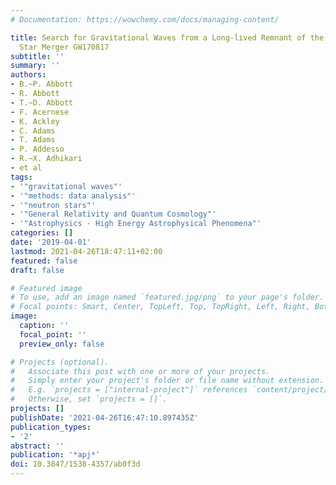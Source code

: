 ```yaml
---
# Documentation: https://wowchemy.com/docs/managing-content/

title: Search for Gravitational Waves from a Long-lived Remnant of the Binary Neutron
  Star Merger GW170817
subtitle: ''
summary: ''
authors:
- B.~P. Abbott
- R. Abbott
- T.~D. Abbott
- F. Acernese
- K. Ackley
- C. Adams
- T. Adams
- P. Addesso
- R.~X. Adhikari
- et al
tags:
- '"gravitational waves"'
- '"methods: data analysis"'
- '"neutron stars"'
- '"General Relativity and Quantum Cosmology"'
- '"Astrophysics - High Energy Astrophysical Phenomena"'
categories: []
date: '2019-04-01'
lastmod: 2021-04-26T18:47:11+02:00
featured: false
draft: false

# Featured image
# To use, add an image named `featured.jpg/png` to your page's folder.
# Focal points: Smart, Center, TopLeft, Top, TopRight, Left, Right, BottomLeft, Bottom, BottomRight.
image:
  caption: ''
  focal_point: ''
  preview_only: false

# Projects (optional).
#   Associate this post with one or more of your projects.
#   Simply enter your project's folder or file name without extension.
#   E.g. `projects = ["internal-project"]` references `content/project/deep-learning/index.md`.
#   Otherwise, set `projects = []`.
projects: []
publishDate: '2021-04-26T16:47:10.897435Z'
publication_types:
- '2'
abstract: ''
publication: '*apj*'
doi: 10.3847/1538-4357/ab0f3d
---
```

